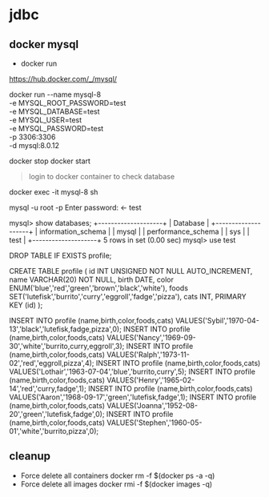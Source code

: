 # jdbc

## docker mysql

- docker run

https://hub.docker.com/_/mysql/

docker run --name mysql-8 \
-e MYSQL_ROOT_PASSWORD=test \
-e MYSQL_DATABASE=test \
-e MYSQL_USER=test \
-e MYSQL_PASSWORD=test \
-p 3306:3306 \
-d mysql:8.0.12

docker stop <containerId>
docker start <containerId>

> login to docker container to check database

docker exec -it mysql-8 sh

mysql -u root -p
Enter password: <- test

mysql> show databases;
+--------------------+
| Database           |
+--------------------+
| information_schema |
| mysql              |
| performance_schema |
| sys                |
| test               |
+--------------------+
5 rows in set (0.00 sec)
mysql> use test

DROP TABLE IF EXISTS profile;

CREATE TABLE profile
(
  id    INT UNSIGNED NOT NULL AUTO_INCREMENT,
  name  VARCHAR(20) NOT NULL,
  birth DATE,
  color ENUM('blue','red','green','brown','black','white'),
  foods SET('lutefisk','burrito','curry','eggroll','fadge','pizza'),
  cats INT,
  PRIMARY KEY (id)
);

INSERT INTO profile (name,birth,color,foods,cats) VALUES('Sybil','1970-04-13','black','lutefisk,fadge,pizza',0);
INSERT INTO profile (name,birth,color,foods,cats) VALUES('Nancy','1969-09-30','white','burrito,curry,eggroll',3);
INSERT INTO profile (name,birth,color,foods,cats) VALUES('Ralph','1973-11-02','red','eggroll,pizza',4);
INSERT INTO profile (name,birth,color,foods,cats) VALUES('Lothair','1963-07-04','blue','burrito,curry',5);
INSERT INTO profile (name,birth,color,foods,cats) VALUES('Henry','1965-02-14','red','curry,fadge',1);
INSERT INTO profile (name,birth,color,foods,cats) VALUES('Aaron','1968-09-17','green','lutefisk,fadge',1);
INSERT INTO profile (name,birth,color,foods,cats) VALUES('Joanna','1952-08-20','green','lutefisk,fadge',0);
INSERT INTO profile (name,birth,color,foods,cats) VALUES('Stephen','1960-05-01','white','burrito,pizza',0);

## cleanup

- Force delete all containers
docker rm -f $(docker ps -a -q)
- Force delete all images
docker rmi -f $(docker images -q)
